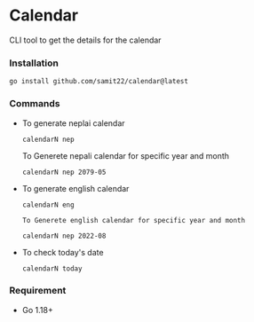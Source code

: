 # Calendar

CLI tool to get the details for the calendar

### Installation

```
go install github.com/samit22/calendar@latest
```

### Commands

- To generate neplai calendar

  ```
  calendarN nep
  ```

  To Generete nepali calendar for specific year and month

  ```
  calendarN nep 2079-05
  ```

- To generate english calendar

  ```
  calendarN eng
  ```

      To Generete english calendar for specific year and month

  ```
  calendarN nep 2022-08
  ```

- To check today's date
  ```
  calendarN today
  ```

### Requirement

- Go 1.18+
